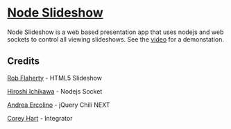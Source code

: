 [Node Slideshow](http://www.codenothing.com/archives/2010/node-slideshow/)
========================

Node Slideshow is a web based presentation app that uses nodejs and web sockets to control all viewing slideshows.
See the [video](http://www.youtube.com/watch?v=rSzyarICWiU) for a demonstation.


Credits
--------
[Rob Flaherty](http://www.ravelrumba.com/blog/html5-slideshow/) - HTML5 Slideshow

[Hiroshi Ichikawa](http://github.com/gimite/web-socket-js) - Nodejs Socket

[Andrea Ercolino](http://github.com/aercolino/Chili) - jQuery Chili NEXT

[Corey Hart](http://www.codenothing.com) - Integrator
